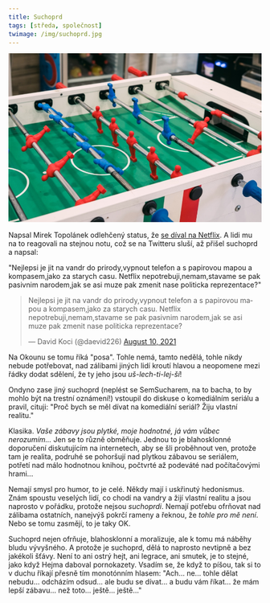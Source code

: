 ```yaml
---
title: Suchoprd
tags: [středa, společnost]
twimage: /img/suchoprd.jpg
---
```


![cover](/img/suchoprd.jpg)

Napsal Mirek Topolánek odlehčený status, že [se díval na Netflix](https://twitter.com/MirekTopolanek/status/1424835603758264325). A lidi mu na to reagovali na stejnou notu, což se na Twitteru sluší, až přišel suchoprd a napsal:

"Nejlepsi je jit na vandr do prirody,vypnout telefon a s papirovou mapou a kompasem,jako za starych casu. Netflix nepotrebuji,nemam,stavame se pak pasivnim narodem,jak se asi muze pak zmenit nase politicka reprezentace?"

<blockquote class="twitter-tweet"><p lang="cs" dir="ltr">Nejlepsi je jit na vandr do prirody,vypnout telefon a s papirovou mapou a kompasem,jako za starych casu. Netflix nepotrebuji,nemam,stavame se pak pasivnim narodem,jak se asi muze pak zmenit nase politicka reprezentace?</p>&mdash; David Koci (@daevid226) <a href="https://twitter.com/daevid226/status/1424986255796940822?ref_src=twsrc%5Etfw">August 10, 2021</a></blockquote> <script async src="https://platform.twitter.com/widgets.js" charset="utf-8"></script>

Na Okounu se tomu říká "posa". Tohle nemá, tamto nedělá, tohle nikdy nebude potřebovat, nad zálibami jiných lidí kroutí hlavou a neopomene mezi řádky dodat sdělení, že ty jeho jsou _uš-lech-ti-lej-ší_!

Ondyno zase jiný suchoprd (neplést se SemSucharem, na to bacha, to by mohlo být na trestní oznámení!) vstoupil do diskuse o komediálním seriálu a pravil, cituji: "Proč bych se měl dívat na komediální seriál? Žiju vlastní realitu."

Klasika. _Vaše zábavy jsou plytké, moje hodnotné, já vám vůbec nerozumím..._ Jen se to různě obměňuje. Jednou to je blahosklonné doporučení diskutujícím na internetech, aby se šli proběhnout ven, protože tam je realita, podruhé se pohoršují nad plytkou zábavou se seriálem, potřetí nad málo hodnotnou knihou, počtvrté až podeváté nad počítačovými hrami...

Nemají smysl pro humor, to je celé. Někdy mají i uskřinutý hedonismus. Znám spoustu veselých lidí, co chodí na vandry a žijí vlastní realitu a jsou naprosto v pořádku, protože nejsou _suchoprdi_. Nemají potřebu ofrňovat nad zálibama ostatních, nanejvýš pokrčí rameny a řeknou, že _tohle pro mě není_. Nebo se tomu zasmějí, to je taky OK.

Suchoprd nejen ofrňuje, blahosklonní a moralizuje, ale k tomu má náběhy bludu vývyšného. A protože je suchoprd, dělá to naprosto nevtipně a bez jakékoli šťávy. Není to ani ostrý hejt, ani legrace, ani smutek, je to stejné, jako když Hejma daboval pornokazety. Vsadím se, že když to píšou, tak si to v duchu říkají přesně tím monotónním hlasem: "Ach... ne... tohle dělat nebudu... odcházím odsud... ale budu se dívat... a budu vám říkat... že mám lepší zábavu... než toto... ještě... ještě..."